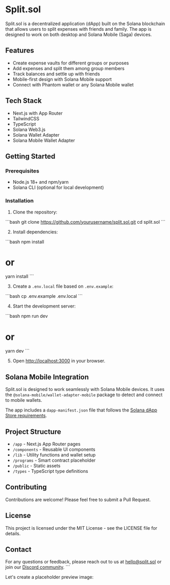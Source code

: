 # Split.sol

Split.sol is a decentralized application (dApp) built on the Solana blockchain that allows users to split expenses with friends and family. The app is designed to work on both desktop and Solana Mobile (Saga) devices.

## Features

- Create expense vaults for different groups or purposes
- Add expenses and split them among group members
- Track balances and settle up with friends
- Mobile-first design with Solana Mobile support
- Connect with Phantom wallet or any Solana Mobile wallet

## Tech Stack

- Next.js with App Router
- TailwindCSS
- TypeScript
- Solana Web3.js
- Solana Wallet Adapter
- Solana Mobile Wallet Adapter

## Getting Started

### Prerequisites

- Node.js 18+ and npm/yarn
- Solana CLI (optional for local development)

### Installation

1. Clone the repository:

\`\`\`bash
git clone https://github.com/yourusername/split.sol.git
cd split.sol
\`\`\`

2. Install dependencies:

\`\`\`bash
npm install
# or
yarn install
\`\`\`

3. Create a `.env.local` file based on `.env.example`:

\`\`\`bash
cp .env.example .env.local
\`\`\`

4. Start the development server:

\`\`\`bash
npm run dev
# or
yarn dev
\`\`\`

5. Open [http://localhost:3000](http://localhost:3000) in your browser.

## Solana Mobile Integration

Split.sol is designed to work seamlessly with Solana Mobile devices. It uses the `@solana-mobile/wallet-adapter-mobile` package to detect and connect to mobile wallets.

The app includes a `dapp-manifest.json` file that follows the [Solana dApp Store requirements](https://docs.solanamobile.com/dapp-store/publishing).

## Project Structure

- `/app` - Next.js App Router pages
- `/components` - Reusable UI components
- `/lib` - Utility functions and wallet setup
- `/programs` - Smart contract placeholder
- `/public` - Static assets
- `/types` - TypeScript type definitions

## Contributing

Contributions are welcome! Please feel free to submit a Pull Request.

## License

This project is licensed under the MIT License - see the LICENSE file for details.

## Contact

For any questions or feedback, please reach out to us at hello@split.sol or join our [Discord community](https://discord.gg/splitsol).
\`\`\`

Let's create a placeholder preview image:
